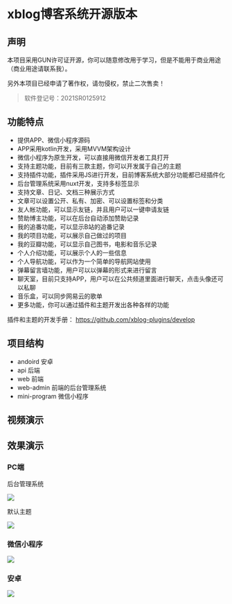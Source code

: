 # xblog博客系统开源版本

## 声明

本项目采用GUN许可证开源，你可以随意修改用于学习，但是不能用于商业用途（商业用途请联系我）。

另外本项目已经申请了著作权，请勿侵权，禁止二次售卖！

> 软件登记号：2021SR0125912

## 功能特点
- 提供APP、微信小程序源码
- APP采用kotlin开发，采用MVVM架构设计
- 微信小程序为原生开发，可以直接用微信开发者工具打开
- 支持主题功能，目前有三款主题，你可以开发属于自己的主题
- 支持插件功能，插件采用JS进行开发，目前博客系统大部分功能都已经插件化
- 后台管理系统采用nuxt开发，支持多标签显示
- 支持文章、日记、文档三种展示方式
- 文章可以设置公开、私有、加密、可以设置标签和分类
- 友人帐功能，可以显示友链，并且用户可以一键申请友链
- 赞助博主功能，可以在后台自动添加赞助记录
- 我的追番功能，可以显示B站的追番记录
- 我的项目功能，可以展示自己做过的项目
- 我的豆瓣功能，可以显示自己图书，电影和音乐记录
- 个人介绍功能，可以展示个人的一些信息
- 个人导航功能，可以作为一个简单的导航网站使用
- 弹幕留言墙功能，用户可以以弹幕的形式来进行留言
- 聊天室，目前只支持APP，用户可以在公共频道里面进行聊天，点击头像还可以私聊
- 音乐盒，可以同步网易云的歌单
- 更多功能，你可以通过插件和主题开发出各种各样的功能

插件和主题的开发手册： https://github.com/xblog-plugins/develop

## 项目结构

- andoird 安卓
- api 后端
- web 前端
- web-admin 前端的后台管理系统
- mini-program 微信小程序

## 视频演示

## 效果演示
### PC端
后台管理系统

![](images/img2.jpg)

默认主题

![](images/img3.jpg)

### 微信小程序

![](images/img5.jpg)

### 安卓

![](images/img4.jpg)